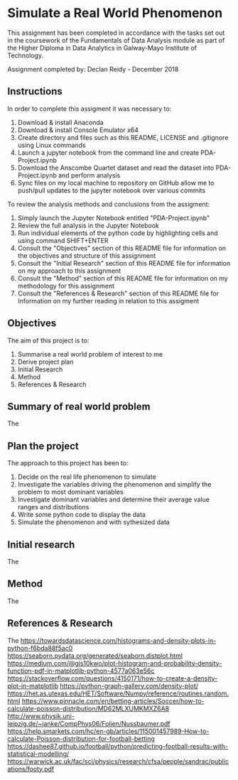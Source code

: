 # Simulate a Real World Phenomenon

This assignment has been completed in accordance with the tasks set out in the coursework of the Fundamentals of Data Analysis module as part of the Higher Diploma in Data Analytics in Galway-Mayo Institute of Technology.

Assignment completed by:
Declan Reidy - December 2018


## Instructions
In order to complete this assigment it was necessary to:
1. Download & install Anaconda
2. Download & install Console Emulator x64
3. Create directory and files such as this README, LICENSE and .gitignore using Linux commands
4. Launch a jupyter notebook from the command line and create PDA-Project.ipynb
5. Download the Anscombe Quartet dataset and read the dataset into PDA-Project.ipynb and perform analysis
6. Sync files on my local machine to repository on GitHub allow me to push/pull updates to the jupyter notebook over various commits

To review the analysis methods and conclusions from the assigment:
1. Simply launch the Jupyter Notebook entitled "PDA-Project.ipynb"
2. Review the full analysis in the Jupyter Notebook
3. Run individual elements of the python code by highlighting cells and using command SHIFT+ENTER
4. Consult the "Objectives" section of this README file for information on the objectives and structure of this assignment
5. Consult the "Initial Research" section of this README file for information on my approach to this assignment
6. Consult the "Method" section of this README file for information on my methodology for this assignment
7. Consult the "References & Research" section of this README file for information on my further reading in relation to this assigment

## Objectives
The aim of this project is to:
1. Summarise a real world problem of interest to me
2. Derive project plan
3. Initial Research
4. Method
5. References & Research

## Summary of real world problem
The

## Plan the project
The approach to this project has been to:

1. Decide on the real life phenomenon to simulate
2. Investigate the variables driving the phenomenon and simplify the problem to most dominant variables
3. Investigate dominant variables and determine their average value ranges and distributions
4. Write some python code to display the data
5. Simulate the phenomenon and with sythesized data

## Initial research
The

## Method
The

## References & Research
The
https://towardsdatascience.com/histograms-and-density-plots-in-python-f6bda88f5ac0
https://seaborn.pydata.org/generated/seaborn.distplot.html
https://medium.com/@gis10kwo/plot-histogram-and-probability-density-function-pdf-in-matplotlib-python-4577a063e56c
https://stackoverflow.com/questions/4150171/how-to-create-a-density-plot-in-matplotlib
https://python-graph-gallery.com/density-plot/
https://het.as.utexas.edu/HET/Software/Numpy/reference/routines.random.html
https://www.pinnacle.com/en/betting-articles/Soccer/how-to-calculate-poisson-distribution/MD62MLXUMKMXZ6A8
http://www.physik.uni-leipzig.de/~janke/CompPhys06/Folien/Nussbaumer.pdf
https://help.smarkets.com/hc/en-gb/articles/115001457989-How-to-calculate-Poisson-distribution-for-football-betting
https://dashee87.github.io/football/python/predicting-football-results-with-statistical-modelling/
https://warwick.ac.uk/fac/sci/physics/research/cfsa/people/sandrac/publications/footy.pdf
